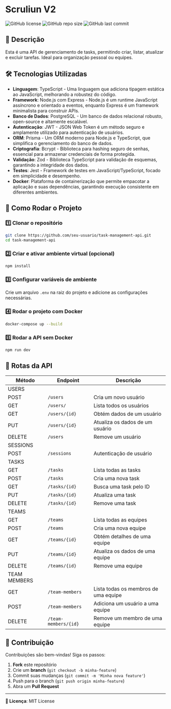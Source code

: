 # Scruliun V2

![GitHub license](https://img.shields.io/github/license/NandaoSpain/ScruliunV2)
![GitHub repo size](https://img.shields.io/github/repo-size/NandaoSpain/ScruliunV2)
![GitHub last commit](https://img.shields.io/github/last-commit/NandaoSpain/ScruliunV2)

## 📌 Descrição
Esta é uma API de gerenciamento de tasks, permitindo criar, listar, atualizar e excluir tarefas. Ideal para organização pessoal ou equipes.

## 🛠 Tecnologias Utilizadas
- **Linguagem**: TypeScript - Uma linguagem que adiciona tipagem estática ao JavaScript, melhorando a robustez do código.
- **Framework**: Node.js com Express - Node.js é um runtime JavaScript assíncrono e orientado a eventos, enquanto Express é um framework minimalista para construir APIs.
- **Banco de Dados**: PostgreSQL - Um banco de dados relacional robusto, open-source e altamente escalável.
- **Autenticação**: JWT - JSON Web Token é um método seguro e amplamente utilizado para autenticação de usuários.
- **ORM**: Prisma - Um ORM moderno para Node.js e TypeScript, que simplifica o gerenciamento do banco de dados.
- **Criptografia**: Bcrypt - Biblioteca para hashing seguro de senhas, essencial para armazenar credenciais de forma protegida.
- **Validação**: Zod - Biblioteca TypeScript para validação de esquemas, garantindo a integridade dos dados.
- **Testes**: Jest - Framework de testes em JavaScript/TypeScript, focado em simplicidade e desempenho.
- **Docker**: Plataforma de containerização que permite empacotar a aplicação e suas dependências, garantindo execução consistente em diferentes ambientes.

## 🚀 Como Rodar o Projeto

### 1️⃣ Clonar o repositório
```bash
git clone https://github.com/seu-usuario/task-management-api.git
cd task-management-api
```

### 2️⃣ Criar e ativar ambiente virtual (opcional)
```bash
npm install
```

### 3️⃣ Configurar variáveis de ambiente
Crie um arquivo `.env` na raiz do projeto e adicione as configurações necessárias.

### 4️⃣ Rodar o projeto com Docker
```bash
docker-compose up --build
```

### 5️⃣ Rodar a API sem Docker
```bash
npm run dev
```

## 🔗 Rotas da API 
| Método | Endpoint | Descrição |
|---------|----------|-------------|
| USERS   |
| POST    | `/users` | Cria um novo usuário |
| GET     | `/users/` | Lista todos os usuários |
| GET     | `/users/{id}` | Obtém dados de um usuário |
| PUT     | `/users/{id}` | Atualiza os dados de um usuário |
| DELETE  | `/users` | Remove um usuário|
| SESSIONS|
| POST    | `/sessions` | Autenticação de usuário |
| TASKS   |
| GET     | `/tasks` | Lista todas as tasks |
| POST    | `/tasks` | Cria uma nova task |
| GET     | `/tasks/{id}` | Busca uma task pelo ID |
| PUT     | `/tasks/{id}` | Atualiza uma task |
| DELETE  | `/tasks/{id}` | Remove uma task |
| TEAMS   |
| GET     | `/teams` | Lista todas as equipes |
| POST    | `/teams` | Cria uma nova equipe |
| GET	    |`/teams/{id}`| Obtém detalhes de uma equipe
| PUT	    |`/teams/{id}`|	Atualiza os dados de uma equipe
|DELETE	  |`/teams/{id}`|	Remove uma equipe
| TEAM MEMBERS| 
| GET     | `/team-members` | Lista todas os membros de uma equipe  |
| POST    | `/team-members` | Adiciona um usuário a uma equipe |
| DELETE  | `/team-members/{id}` | Remove um membro de uma equipe |

## 📌 Contribuição
Contribuições são bem-vindas! Siga os passos:
1. **Fork** este repositório
2. Crie um **branch** (`git checkout -b minha-feature`)
3. Commit suas mudanças (`git commit -m 'Minha nova feature'`)
4. Push para o branch (`git push origin minha-feature`)
5. Abra um **Pull Request**

---
**📄 Licença**: MIT License

